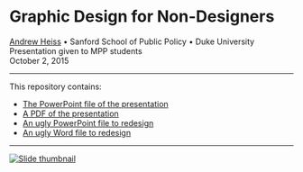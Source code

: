 # Graphic Design for Non-Designers

[Andrew Heiss](https://www.andrewheiss.com/) • Sanford School of Public Policy • Duke University  
Presentation given to MPP students  
October 2, 2015

---

This repository contains:

- [The PowerPoint file of the presentation](presentation/Graphic%20design%20for%20non-designers.pptx)
- [A PDF of the presentation](presentation/Graphic%20design%20for%20non-designers.pdf)
- [An ugly PowerPoint file to redesign](files/FixMe.pptx)
- [An ugly Word file to redesign](files/fixme_report.docx)

---

[![Slide thumbnail](img/slides-thumb.png)](presentation/Graphic%20design%20for%20non-designers.pdf)
